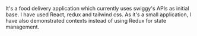 It's a food delivery application which currently uses swiggy's APIs as initial base. I have used React, redux and tailwind css. As it's a small application, I have also demonstrated contexts instead of using Redux for state management. 
